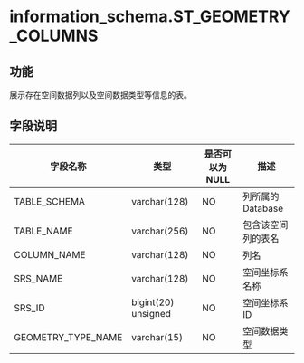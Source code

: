 # information_schema.ST_GEOMETRY_COLUMNS

## 功能

展示存在空间数据列以及空间数据类型等信息的表。

## 字段说明

| **字段名称** | **类型** | **是否可以为 NULL** | **描述** |
| --- | --- | --- | --- |
| TABLE_SCHEMA | varchar(128) | NO | 列所属的 Database |
| TABLE_NAME | varchar(256) | NO | 包含该空间列的表名 |
| COLUMN_NAME | varchar(128) | NO | 列名 |
| SRS_NAME | varchar(128) | NO | 空间坐标系名称 |
| SRS_ID | bigint(20) unsigned | NO | 空间坐标系 ID |
| GEOMETRY_TYPE_NAME | varchar(15) | NO | 空间数据类型 |
